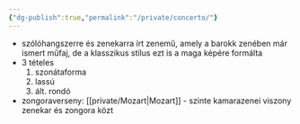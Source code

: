 ```yaml
---
{"dg-publish":true,"permalink":"/private/concerto/"}
---
```


- szólóhangszerre és zenekarra írt zenemű, amely a barokk zenében már ismert műfaj, de a klasszikus stílus ezt is a maga képére formálta
- 3 tételes
	1. szonátaforma
	2. lassú
	3. ált. rondó
- zongoraverseny: [[private/Mozart\|Mozart]] - szinte kamarazenei viszony zenekar és zongora közt
